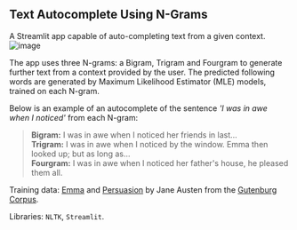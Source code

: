 ## Text Autocomplete Using N-Grams

A Streamlit app capable of auto-completing text from a given context. 
![image](https://github.com/user-attachments/assets/ea9b3b03-d06c-4af3-9c7f-0cccdbfbd8f4)

The app uses three N-grams: a Bigram, Trigram and Fourgram to generate further text from a context provided by the user.
The predicted following words are generated by Maximum Likelihood Estimator (MLE) models, trained on each N-gram.  

Below is an example of an autocomplete of the sentence _'I was in awe when I noticed'_ from each N-gram:

>**Bigram:** I was in awe when I noticed her friends in last...  
>**Trigram:** I was in awe when I noticed by the window. Emma then looked up; but as long as...   
>**Fourgram:** I was in awe when I noticed her father's house, he pleased them all.  
  
Training data: [Emma](https://www.gutenberg.org/ebooks/19839) and [Persuasion](https://www.gutenberg.org/ebooks/105) by Jane Austen from the [Gutenburg Corpus](https://www.gutenberg.org/).

Libraries: `NLTK`, `Streamlit`.

